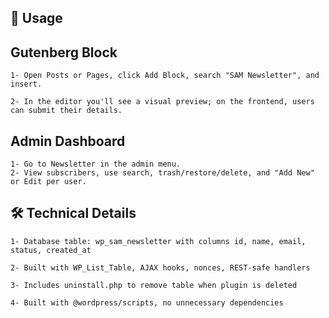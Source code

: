 ## 🧭 Usage

## Gutenberg Block

	1- Open Posts or Pages, click Add Block, search "SAM Newsletter", and insert.

	2- In the editor you'll see a visual preview; on the frontend, users can submit their details.

## Admin Dashboard
	1- Go to Newsletter in the admin menu.
	2- View subscribers, use search, trash/restore/delete, and "Add New" or Edit per user.

## 🛠 Technical Details
	1- Database table: wp_sam_newsletter with columns id, name, email, status, created_at

	2- Built with WP_List_Table, AJAX hooks, nonces, REST-safe handlers

	3- Includes uninstall.php to remove table when plugin is deleted

	4- Built with @wordpress/scripts, no unnecessary dependencies